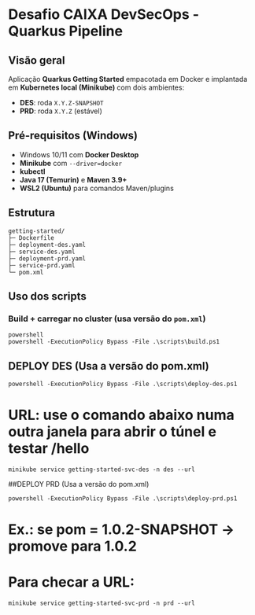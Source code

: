 # Desafio CAIXA DevSecOps - Quarkus Pipeline

## Visão geral
Aplicação **Quarkus Getting Started** empacotada em Docker e implantada em **Kubernetes local (Minikube)** com dois ambientes:
- **DES**: roda `X.Y.Z-SNAPSHOT`
- **PRD**: roda `X.Y.Z` (estável)

## Pré-requisitos (Windows)
- Windows 10/11 com **Docker Desktop**
- **Minikube** com `--driver=docker`
- **kubectl**
- **Java 17 (Temurin)** e **Maven 3.9+**
- **WSL2 (Ubuntu)** para comandos Maven/plugins

## Estrutura
```
getting-started/
├─ Dockerfile
├─ deployment-des.yaml
├─ service-des.yaml
├─ deployment-prd.yaml
├─ service-prd.yaml
└─ pom.xml
```

## Uso dos scripts

### Build + carregar no cluster (usa versão do `pom.xml`)
```
powershell
powershell -ExecutionPolicy Bypass -File .\scripts\build.ps1
```

## DEPLOY DES (Usa a versão do pom.xml)
```
powershell -ExecutionPolicy Bypass -File .\scripts\deploy-des.ps1
```
# URL: use o comando abaixo numa outra janela para abrir o túnel e testar /hello
```
minikube service getting-started-svc-des -n des --url
```

##DEPLOY PRD (Usa a versão do pom.xml)
```
powershell -ExecutionPolicy Bypass -File .\scripts\deploy-prd.ps1
```
# Ex.: se pom = 1.0.2-SNAPSHOT → promove para 1.0.2
# Para checar a URL:
```
minikube service getting-started-svc-prd -n prd --url
```
